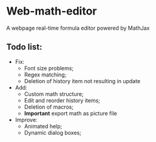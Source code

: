 # Web-math-editor
A webpage real-time formula editor powered by MathJax

## Todo list:
- Fix:  
    - Font size problems;
    - Regex matching;
    - Deletion of history item not resulting in update
- Add: 
    - Custom math structure; 
    - Edit and reorder history items; 
    - Deletion of macros;
    - **Important** export math as picture file
- Improve: 
    - Animated help;
    - Dynamic dialog boxes;
